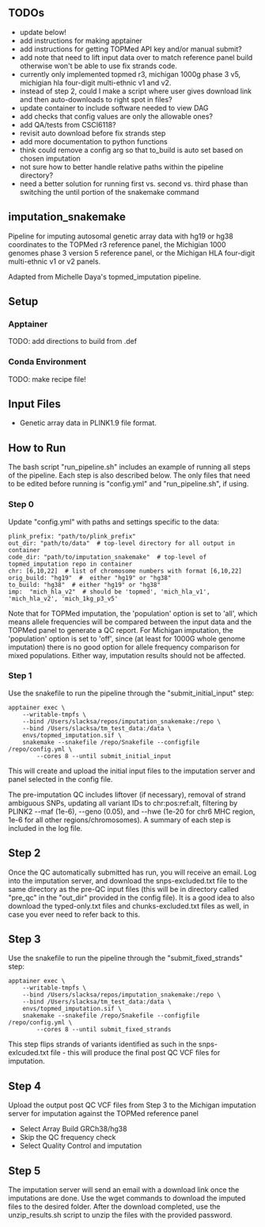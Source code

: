 
## TODOs

* update below!
* add instructions for making apptainer
* add instructions for getting TOPMed API key and/or manual submit?
* add note that need to lift input data over to match reference panel
    build otherwise won't be able to use fix strands code.
* currently only implemented topmed r3, michigan 1000g phase 3 v5, michigian hla
    four-digit multi-ethnic v1 and v2.
* instead of step 2, could I make a script where user gives download link and 
    then auto-downloads to right spot in files?
* update container to include software needed to view DAG
* add checks that config values are only the allowable ones?
* add QA/tests from CSCI6118?
* revisit auto download before fix strands step
* add more documentation to python functions
* think could remove a config arg so that to_build is auto set based on chosen
    imputation
* not sure how to better handle relative paths within the pipeline directory?
* need a better solution for running first vs. second vs. third phase than
    switching the until portion of the snakemake command


## **imputation_snakemake**

Pipeline for imputing autosomal genetic array data with hg19 or hg38 coordinates
to the TOPMed r3 reference panel, the Michigian 1000 genomes phase 3 version 5
reference panel, or the Michigan HLA four-digit multi-ethnic v1 or v2 panels.

Adapted from Michelle Daya's topmed_imputation pipeline.

## Setup

### Apptainer

TODO: add directions to build from .def

### Conda Environment

TODO: make recipe file!

## Input Files

* Genetic array data in PLINK1.9 file format.

## How to Run

The bash script "run_pipeline.sh" includes an example of running all steps of the
pipeline. Each step is also described below. The only files that need to be edited
before running is "config.yml" and "run_pipeline.sh", if using.

### Step 0

Update "config.yml" with paths and settings specific to the data:

```
plink_prefix: "path/to/plink_prefix"
out_dir: "path/to/data"  # top-level directory for all output in container
code_dir: "path/to/imputation_snakemake"  # top-level of topmed_imputation repo in container
chr: [6,10,22]  # list of chromosome numbers with format [6,10,22]
orig_build: "hg19"  #  either "hg19" or "hg38"
to_build: "hg38"  # either "hg19" or "hg38"
imp:  "mich_hla_v2"  # should be 'topmed', 'mich_hla_v1', 'mich_hla_v2', 'mich_1kg_p3_v5'
```

Note that for TOPMed imputation, the 'population' option is set to 'all', which means allele
frequencies will be compared between the input data and the TOPMed panel to generate a QC
report. For Michigan imputation, the 'population' option is set to 'off', since (at least
for 1000G whole genome imputation) there is no good option for allele frequency comparison
for mixed populations. Either way, imputation results should not be affected.

### Step 1

Use the snakefile to run the pipeline through the "submit_initial_input" step:

```
apptainer exec \
    --writable-tmpfs \
    --bind /Users/slacksa/repos/imputation_snakemake:/repo \
    --bind /Users/slacksa/tm_test_data:/data \
    envs/topmed_imputation.sif \
    snakemake --snakefile /repo/Snakefile --configfile /repo/config.yml \
        --cores 8 --until submit_initial_input

```

This will create and upload the initial input files to the imputation server and panel
selected in the config file.

The pre-imputation QC includes liftover (if necessary), removal of strand ambiguous SNPs,
updating all variant IDs to chr:pos:ref:alt, filtering by PLINK2 --maf (1e-6), --geno (0.05),
and --hwe (1e-20 for chr6 MHC region, 1e-6 for all other regions/chromosomes). A summary of
each step is included in the log file.

## Step 2

Once the QC automatically submitted has run, you will receive an email. Log into the
imputation server, and download the snps-excluded.txt file to the same directory as the
pre-QC input files (this will be in directory called "pre_qc" in the "out_dir" provided in
the config file). It is a good idea to also download the typed-only.txt files and
chunks-excluded.txt files as well, in case you ever need to refer back to this.

## Step 3

Use the snakefile to run the pipeline through the "submit_fixed_strands" step:

```
apptainer exec \
    --writable-tmpfs \
    --bind /Users/slacksa/repos/imputation_snakemake:/repo \
    --bind /Users/slacksa/tm_test_data:/data \
    envs/topmed_imputation.sif \
    snakemake --snakefile /repo/Snakefile --configfile /repo/config.yml \
        --cores 8 --until submit_fixed_strands

```

This step flips strands of variants identified as such in the snps-exlcuded.txt file - this
will produce the final post QC VCF files for imputation.

## Step 4

Upload the output post QC VCF files from Step 3 to the Michigan imputation server for
imputation against the TOPMed reference panel

* Select Array Build GRCh38/hg38 
* Skip the QC frequency check 
* Select Quality Control and imputation

## Step 5

The imputation server will send an email with a download link once the
imputations are done. Use the wget commands to download the imputed files to the
desired folder. After the download completed, use the unzip\_results.sh script to unzip the files with the
provided password.
